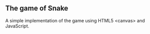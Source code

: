 The game of Snake
-----------------
A simple implementation of the game using HTML5 &lt;canvas&gt; and JavaScript. 
